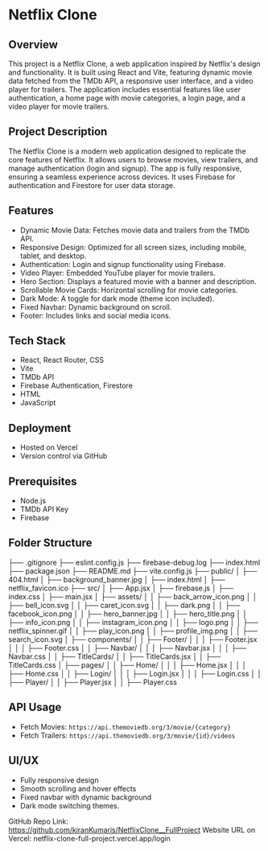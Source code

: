# Netflix Clone

## Overview

This project is a Netflix Clone, a web application inspired by Netflix's design and functionality. It is built using React and Vite, featuring dynamic movie data fetched from the TMDb API, a responsive user interface, and a video player for trailers. The application includes essential features like user authentication, a home page with movie categories, a login page, and a video player for movie trailers.

## Project Description

The Netflix Clone is a modern web application designed to replicate the core features of Netflix. It allows users to browse movies, view trailers, and manage authentication (login and signup). The app is fully responsive, ensuring a seamless experience across devices. It uses Firebase for authentication and Firestore for user data storage.

## Features

- Dynamic Movie Data: Fetches movie data and trailers from the TMDb API.
- Responsive Design: Optimized for all screen sizes, including mobile, tablet, and desktop.
- Authentication: Login and signup functionality using Firebase.
- Video Player: Embedded YouTube player for movie trailers.
- Hero Section: Displays a featured movie with a banner and description.
- Scrollable Movie Cards: Horizontal scrolling for movie categories.
- Dark Mode: A toggle for dark mode (theme icon included).
- Fixed Navbar: Dynamic background on scroll.
- Footer: Includes links and social media icons.

## Tech Stack

- React, React Router, CSS
- Vite
- TMDb API
- Firebase Authentication, Firestore
- HTML
- JavaScript

## Deployment

- Hosted on Vercel
- Version control via GitHub

## Prerequisites

- Node.js
- TMDb API Key
- Firebase

## Folder Structure

├── .gitignore
├── eslint.config.js
├── firebase-debug.log
├── index.html
├── package.json
├── README.md
├── vite.config.js
├── public/
│ ├── 404.html
│ ├── background_banner.jpg
│ ├── index.html
│ ├── netflix_favicon.ico
├── src/
│ ├── App.jsx
│ ├── firebase.js
│ ├── index.css
│ ├── main.jsx
│ ├── assets/
│ │ ├── back_arrow_icon.png
│ │ ├── bell_icon.svg
│ │ ├── caret_icon.svg
│ │ ├── dark.png
│ │ ├── facebook_icon.png
│ │ ├── hero_banner.jpg
│ │ ├── hero_title.png
│ │ ├── info_icon.png
│ │ ├── instagram_icon.png
│ │ ├── logo.png
│ │ ├── netflix_spinner.gif
│ │ ├── play_icon.png
│ │ ├── profile_img.png
│ │ ├── search_icon.svg
│ ├── components/
│ │ ├── Footer/
│ │ │ ├── Footer.jsx
│ │ │ ├── Footer.css
│ │ ├── Navbar/
│ │ │ ├── Navbar.jsx
│ │ │ ├── Navbar.css
│ │ ├── TitleCards/
│ │ ├── TitleCards.jsx
│ │ ├── TitleCards.css
│ ├── pages/
│ │ ├── Home/
│ │ │ ├── Home.jsx
│ │ │ ├── Home.css
│ │ ├── Login/
│ │ │ ├── Login.jsx
│ │ │ ├── Login.css
│ │ ├── Player/
│ │ ├── Player.jsx
│ │ ├── Player.css

## API Usage

- Fetch Movies: `https://api.themoviedb.org/3/movie/{category}`
- Fetch Trailers: `https://api.themoviedb.org/3/movie/{id}/videos`

## UI/UX

- Fully responsive design
- Smooth scrolling and hover effects
- Fixed navbar with dynamic background
- Dark mode switching themes.

GitHub Repo Link: https://github.com/kiranKumaris/NetflixClone__FullProject
Website URL on Vercel: netflix-clone-full-project.vercel.app/login
